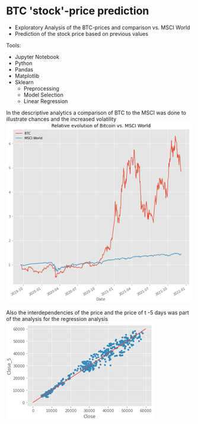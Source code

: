 # BTC 'stock'-price prediction

- Exploratory Analysis of the BTC-prices and comparison vs. MSCI World
- Prediction of the stock price based on previous values

Tools:
- Jupyter Notebook
- Python
- Pandas
- Matplotlib
- Sklearn
  - Preprocessing
  - Model Selection
  - Linear Regression

In the descriptive analytics a comparison of BTC to the MSCI was done to illustrate chances and the increased volatility
![BTC_MSCI](https://github.com/PrayForSnow/Data-Analysis-Projects/blob/BTC-price-prediction/BTC_MSCI%20relative%20evolution.png)

Also the interdependencies of the price and the price of t -5 days was part of the analysis for the regression analysis
![t-5](https://github.com/PrayForSnow/Data-Analysis-Projects/blob/BTC-price-prediction/5%20days%20correlation.png)
